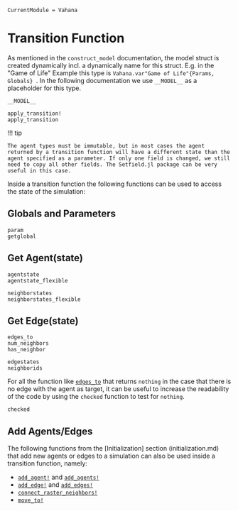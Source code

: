 ```@meta
CurrentModule = Vahana
```

# Transition Function

As mentioned in the `construct_model` documentation, the model struct
is created dynamically incl. a dynamically name for this
struct. E.g. in the "Game of Life" Example this type is
`Vahana.var"Game of Life"{Params, Globals} `. In the following documentation
we use `__MODEL__` as a placeholder for this type.

```@docs
__MODEL__
```


```@docs
apply_transition!
apply_transition
```


!!! tip 

	The agent types must be immutable, but in most cases the agent
	returned by a transition function will have a different state than the
	agent specified as a parameter. If only one field is changed, we still
	need to copy all other fields. The Setfield.jl package can be very
	useful in this case.


Inside a transition function the following functions can be used to access the state of the simulation:

## Globals and Parameters
```@docs
param
getglobal
```

## Get Agent(state)

```@docs
agentstate
agentstate_flexible

neighborstates
neighborstates_flexible
```
## Get Edge(state)

```@docs
edges_to
num_neighbors
has_neighbor

edgestates
neighborids
```

For all the function like [`edges_to`](@ref) that returns `nothing` in
the case that there is no edge with the agent as target, it can be
useful to increase the readability of the code by using the `checked`
function to test for `nothing`.

```@docs
checked
```

## Add Agents/Edges

The following functions from the [Initialization] section
(initialization.md) that add new agents or edges to a simulation can
also be used inside a transition function, namely:

* [`add_agent!`](@ref) and [`add_agents!`](@ref)
* [`add_edge!`](@ref) and [`add_edges!`](@ref)
* [`connect_raster_neighbors!`](@ref)
* [`move_to!`](@ref)



